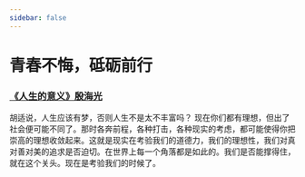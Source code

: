 ```yaml
---
sidebar: false
---
```


# 青春不悔，砥砺前行

### [《人生的意义》殷海光](rensheng-blog.html)

胡适说，人生应该有梦，否则人生不是太不丰富吗？
现在你们都有理想，但出了社会便可能不同了。那时各奔前程，各种打击，各种现实的考虑，都可能使得你把崇高的理想收敛起来。这就是现实在考验我们的道德力，我们的理想性，我们对真对善对美的追求是否迫切。在世界上每一个角落都是如此的。我们是否能撑得住，就在这个关头。现在是考验我们的时候了。
